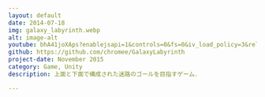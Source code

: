 ```yaml
---
layout: default
date: 2014-07-18
img: galaxy_labyrinth.webp
alt: image-alt
youtube: bhA41joXAps?enablejsapi=1&controls=0&fs=0&iv_load_policy=3&rel=0&showinfo=0&loop=1&start=10
github: https://github.com/chromee/GalaxyLabyrinth
project-date: November 2015
category: Game, Unity
description: 上面と下面で構成された迷路のゴールを目指すゲーム．

---
```

